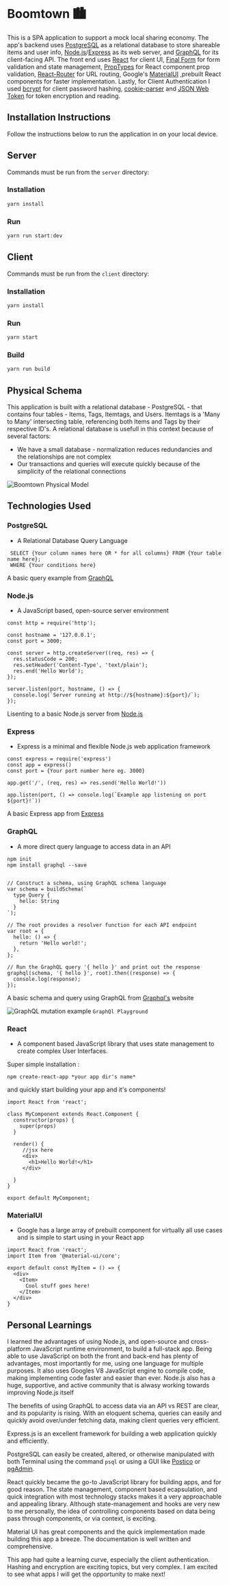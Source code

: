 # Boomtown 🏙

This is a SPA application to support a mock local sharing economy. The app's backend uses [PostgreSQL](https://www.postgresql.org/) as a relational database to store shareable items and user info, [Node.js](https://nodejs.org/en/)/[Express](https://expressjs.com/) as its web server, and [GraphQL](https://graphql.org/) for its client-facing API. The front end uses [React](https://reactjs.org/) for client UI, [Final Form](https://final-form.org/) for form validation and state management, [PropTypes](https://www.npmjs.com/package/prop-types) for React component prop validation, [React-Router](https://reacttraining.com/react-router/web/guides/quick-start) for URL routing, Google's [MaterialUI](https://material-ui.com/) ,prebuilt React components for faster implementation. Lastly, for Client Authentication I used [bcrypt](https://www.npmjs.com/package/bcrypt) for client password hashing, [cookie-parser](https://www.npmjs.com/package/cookie-parser) and [JSON Web Token](https://jwt.io/) for token encryption and reading.

## Installation Instructions

Follow the instructions below to run the application in on your local device.

## Server

Commands must be run from the `server` directory:

### Installation

```bash
yarn install
```

### Run

```bash
yarn run start:dev
```

## Client

Commands must be run from the `client` directory:

### Installation

```bash
yarn install
```

### Run

```bash
yarn start
```

### Build

```bash
yarn run build
```

## Physical Schema

This application is built with a relational database - PostgreSQL - that contains four tables - Items, Tags, Itemtags, and Users. Itemtags is a 'Many to Many' intersecting table, referencing both Items and Tags by their respective ID's. A relational database is usefull in this context because of several factors:

- We have a small database - normalization reduces redundancies and the relationships are not complex
- Our transactions and queries will execute quickly because of the simplicity of the relational connections

![Boomtown Physical Model](boomtown-db-physical-model.png)

## Technologies Used

### PostgreSQL

- A Relational Database Query Language

```
 SELECT {Your column names here OR * for all columns} FROM {Your table name here};
 WHERE {Your conditions here}
```

A basic query example from [GraphQL](https://graphql.org/graphql-js/)

### Node.js

- A JavaScript based, open-source server environment

```
const http = require('http');

const hostname = '127.0.0.1';
const port = 3000;

const server = http.createServer((req, res) => {
  res.statusCode = 200;
  res.setHeader('Content-Type', 'text/plain');
  res.end('Hello World');
});

server.listen(port, hostname, () => {
  console.log(`Server running at http://${hostname}:${port}/`);
});
```

Lisenting to a basic Node.js server from [Node.js](https://nodejs.org/en/docs/guides/getting-started-guide/)

### Express

- Express is a minimal and flexible Node.js web application framework

```
const express = require('express')
const app = express()
const port = {Your port number here eg. 3000}

app.get('/', (req, res) => res.send('Hello World!'))

app.listen(port, () => console.log(`Example app listening on port ${port}!`))
```

A basic Express app from [Express](https://expressjs.com/en/starter/hello-world.html)

### GraphQL

- A more direct query language to access data in an API

```
npm init
npm install graphql --save
```

```var { graphql, buildSchema } = require('graphql');

// Construct a schema, using GraphQL schema language
var schema = buildSchema(`
  type Query {
    hello: String
  }
`);

// The root provides a resolver function for each API endpoint
var root = {
  hello: () => {
    return 'Hello world!';
  },
};

// Run the GraphQL query '{ hello }' and print out the response
graphql(schema, '{ hello }', root).then((response) => {
  console.log(response);
});
```

A basic schema and query using GraphQL from [Graphql's](https://graphql.org/graphql-js/) website

![GraphQL mutation example](graphql-example.png)
`GraphQl Playground`

### React

- A component based JavaScript library that uses state management to create complex User Interfaces.

Super simple installation :

```
npm create-react-app *your app dir's name*
```

and quickly start building your app and it's components!

```
import React from 'react';

class MyComponent extends React.Component {
  constructor(props) {
    super(props)
  }

  render() {
     //jsx here
     <div>
       <h1>Hello World!</h1>
     </div>

  }
}

export default MyComponent;
```

### MaterialUI

- Google has a large array of prebuilt component for virtually all use cases and is simple to start using in your React app

```
import React from 'react';
import Item from '@material-ui/core';

export default const MyItem = () => {
  <div>
    <Item>
      Cool stuff goes here!
    </Item>
  </div>
}
```

## Personal Learnings

I learned the advantages of using Node.js, and open-source and cross-platform JavaScript runtime environment, to build a full-stack app. Being able to use JavaScript on both the front and back-end has plenty of advantages, most importantly for me, using one language for multiple purposes. It also uses Googles V8 JavaScript engine to compile code, making implementing code faster and easier than ever. Node.js also has a huge, supportive, and active community that is alwasy working towards improving Node.js itself

The benefits of using GraphQL to access data via an API vs REST are clear, and its popularity is rising. With an eloquent schema, queries can easily and quickly avoid over/under fetching data, making client queries very efficient.

Express.js is an excellent framework for building a web application quickly and efficiently.

PostgreSQL can easily be created, altered, or otherwise manipulated with both Terminal using the command `psql` or using a GUI like [Postico](https://eggerapps.at/postico/) or [pgAdmin](https://www.pgadmin.org/download/).

React quickly became the go-to JavaScript library for building apps, and for good reason. The state management, component based ecapsulation, and quick integration with most technology stacks makes it a very approachable and appealing library. Although state-management and hooks are very new to me personally, the idea of controlling components based on data being pass through components, or via context, is exciting.

Material UI has great components and the quick implementation made building this app a breeze. The documentation is well written and comprehensive.

This app had quite a learning curve, especially the client authentication. Hashing and encryption are exciting topics, but very complex. I am excited to see what apps I will get the opportunity to make next!
